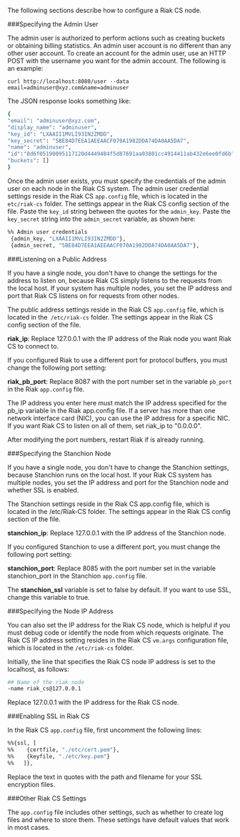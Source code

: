 The following sections describe how to configure a Riak CS node.

###Specifying the Admin User

The admin user is authorized to perform actions such as creating buckets or obtaining billing statistics. An admin user account is no different than any other user account. To create an account for the admin user, use an HTTP POST with the username you want for the admin account. The following is an example:

```
curl http://localhost:8080/user --data 
email=adminuser@xyz.com&name=adminuser
```

The JSON response looks something like:

```bash
{
"email": "adminuser@xyz.com", 
"display_name": "adminuser",                      
"key_id": "LXAAII1MVLI93IN2ZMDD",                   
"key_secret": "5BE84D7EEA1AEEAACF070A1982DDA74DA0AA5DA7",       
"name": "adminuser",                          
"id":"8d6f05190095117120d4449484f5d87691aa03801cc4914411ab432e6ee0fd6b",
"buckets": []                             
}
```
                                   
Once the admin user exists, you must specify the credentials of the admin user on each node in the Riak CS system. The admin user credential settings reside in the Riak CS `app.config` file, which is located in the `etc/riak-cs` folder. The settings appear in the Riak CS config section of the file. Paste the `key_id` string between the quotes for the `admin_key`. Paste the `key_secret` string into the `admin_secret` variable, as shown here:

```bash
%% Admin user credentials          
 {admin_key, "LXAAII1MVLI93IN2ZMDD"},          
 {admin_secret, "5BE84D7EEA1AEEAACF070A1982DDA74DA0AA5DA7"},
```

###Listening on a Public Address

If you have a single node, you don't have to change the settings for the address to listen on, because Riak CS simply listens to the requests from the local host. If your system has multiple nodes, you set the IP address and port that Riak CS listens on for requests from other nodes.

The public address settings reside in the Riak CS `app.config` file, which is located in the` /etc/riak-cs` folder. The settings appear in the Riak CS config section of the file.

__riak_ip__: Replace 127.0.0.1 with the IP address of the Riak node you want Riak CS to connect to.

If you configured Riak to use a different port for protocol buffers, you must change the following port setting:

__riak_pb_port__: Replace 8087 with the port number set in the variable `pb_port` in the Riak `app.config` file.

<div class="note">The IP address you enter here must match the IP address specified for the pb_ip variable in the Riak app.config file. If a server has more than one network interface card (NIC), you can use the IP address for a specific NIC. If you want Riak CS to listen on all of them, set riak_ip to "0.0.0.0".</div>

After modifying the port numbers, restart Riak if is already running.

###Specifying the Stanchion Node

If you have a single node, you don't have to change the Stanchion settings, because Stanchion runs on the local host. If your Riak CS system has multiple nodes, you set the IP address and port for the Stanchion node and whether SSL is enabled.

The Stanchion settings reside in the Riak CS app.config file, which is located in the /etc/Riak‐CS folder. The settings appear in the Riak CS config section of the file.

__stanchion_ip__: Replace 127.0.0.1 with the IP address of the Stanchion node.

If you configured Stanchion to use a different port, you must change the following port setting:

__stanchion_port__: Replace 8085 with the port number set in the variable stanchion_port in the Stanchion `app.config` file.

The __stanchion_ssl__ variable is set to false by default. If you want to use SSL, change this variable to true.

###Specifying the Node IP Address

You can also set the IP address for the Riak CS node, which is helpful if you must debug code or identify the node from which requests originate. The Riak CS IP address setting resides in the Riak CS `vm.args` configuration file, which is located in the `/etc/riak‐cs` folder.

Initially, the line that specifies the Riak CS node IP address is set to the localhost, as follows:

```bash
## Name of the riak node 
-name riak_cs@127.0.0.1
```

Replace 127.0.0.1 with the IP address for the Riak CS node.

###Enabling SSL in Riak CS

In the Riak CS `app.config` file, first uncomment the following lines:

```bash
%%{ssl, [              
%%    {certfile, "./etc/cert.pem"},
%%    {keyfile, "./etc/key.pem"} 
%%   ]},
```             
Replace the text in quotes with the path and filename for your SSL encryption files.

###Other Riak CS Settings

The `app.config` file includes other settings, such as whether to create log files and where to store them. These settings have default values that work in most cases.